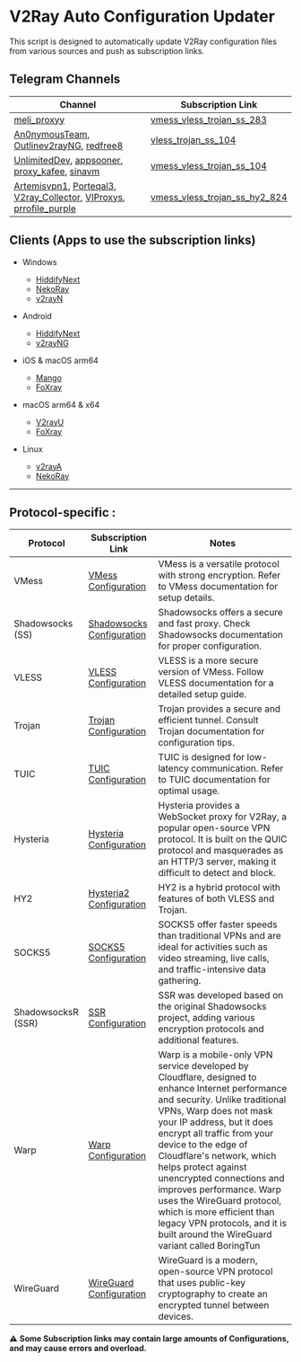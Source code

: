 # V2Ray Auto Configuration Updater

This script is designed to automatically update V2Ray configuration files from various sources and push as subscription links.

## Telegram Channels

| Channel                                                                                                                                              | Subscription Link                                                                                                                         |
| ------------------------- | ------------------------------------------------------------ |
| [meli_proxyy](https://t.me/meli_proxyy)                                                                                                                 | [vmess_vless_trojan_ss_283](https://raw.githubusercontent.com/mshojaei77/v2rayAuto/refs/heads/main/telegram/meli_proxyy)                     |
| [An0nymousTeam](https://t.me/An0nymousTeam), [Outlinev2rayNG](https://t.me/Outlinev2rayNG), [redfree8](https://t.me/redfree8) | [vless_trojan_ss_104](https://raw.githubusercontent.com/mshojaei77/v2rayAuto/refs/heads/main/telegram/An0nymousTeam_Outlinev2rayNG_redfree8) |
| [UnlimitedDev](https://t.me/UnlimitedDev), [appsooner](https://t.me/appsooner), [proxy_kafee](https://t.me/proxy_kafee), [sinavm](https://t.me/sinavm) | [vmess_vless_trojan_ss_104](https://raw.githubusercontent.com/mshojaei77/v2rayAuto/refs/heads/main/telegram/UnlimitedDev_appsooner_proxy_kafee_sinavm) |
| [Artemisvpn1](https://t.me/Artemisvpn1), [Porteqal3](https://t.me/Porteqal3), [V2ray_Collector](https://t.me/V2ray_Collector), [VIProxys](https://t.me/VIProxys), [prrofile_purple](https://t.me/prrofile_purple) | [vmess_vless_trojan_ss_hy2_824](https://raw.githubusercontent.com/mshojaei77/v2rayAuto/refs/heads/main/telegram/Artemisvpn1_Porteqal3_V2ray_Collector_VIProxys_prrofile_purple) |

## Clients (Apps to use the subscription links)

- Windows

  - [HiddifyNext](https://github.com/hiddify/hiddify-next)
  - [NekoRay](https://github.com/Matsuridayo/nekoray)
  - [v2rayN](https://github.com/2dust/v2rayN)
- Android

  - [HiddifyNext](https://github.com/hiddify/hiddify-next)
  - [v2rayNG](https://github.com/2dust/v2rayNG)
- iOS & macOS arm64

  - [Mango](https://github.com/arror/Mango)
  - [FoXray](https://apps.apple.com/app/foxray/id6448898396)
- macOS arm64 & x64

  - [V2rayU](https://github.com/yanue/V2rayU)
  - [FoXray](https://apps.apple.com/app/foxray/id6448898396)
- Linux

  - [v2rayA](https://github.com/v2rayA/v2rayA)
  - [NekoRay](https://github.com/Matsuridayo/nekoray)

---

## Protocol-specific :

| Protocol           | Subscription Link                                                                                             | Notes                                                                                                                                                                                                                                                                                                                                                                                                                                                                                                 |
| ------------------ | ------------------------------------------------------------------------------------------------------------- | ----------------------------------------------------------------------------------------------------------------------------------------------------------------------------------------------------------------------------------------------------------------------------------------------------------------------------------------------------------------------------------------------------------------------------------------------------------------------------------------------------- |
| VMess              | [VMess Configuration](https://raw.githubusercontent.com/mshojaei77/v2rayAuto/refs/heads/main/subs/vmess)         | VMess is a versatile protocol with strong encryption. Refer to VMess documentation for setup details.                                                                                                                                                                                                                                                                                                                                                                                                 |
| Shadowsocks (SS)   | [Shadowsocks Configuration](https://raw.githubusercontent.com/mshojaei77/v2rayAuto/refs/heads/main/subs/ss)      | Shadowsocks offers a secure and fast proxy. Check Shadowsocks documentation for proper configuration.                                                                                                                                                                                                                                                                                                                                                                                                 |
| VLESS              | [VLESS Configuration](https://raw.githubusercontent.com/mshojaei77/v2rayAuto/refs/heads/main/subs/vless)         | VLESS is a more secure version of VMess. Follow VLESS documentation for a detailed setup guide.                                                                                                                                                                                                                                                                                                                                                                                                       |
| Trojan             | [Trojan Configuration](https://raw.githubusercontent.com/mshojaei77/v2rayAuto/refs/heads/main/subs/trojan)       | Trojan provides a secure and efficient tunnel. Consult Trojan documentation for configuration tips.                                                                                                                                                                                                                                                                                                                                                                                                   |
| TUIC               | [TUIC Configuration](https://raw.githubusercontent.com/mshojaei77/v2rayAuto/refs/heads/main/subs/tuic)           | TUIC is designed for low-latency communication. Refer to TUIC documentation for optimal usage.                                                                                                                                                                                                                                                                                                                                                                                                        |
| Hysteria           | [Hysteria Configuration](https://raw.githubusercontent.com/mshojaei77/v2rayAuto/refs/heads/main/subs/hysteria)   | Hysteria provides a WebSocket proxy for V2Ray, a popular open-source VPN protocol. It is built on the QUIC protocol and masquerades as an HTTP/3 server, making it difficult to detect and block.                                                                                                                                                                                                                                                                                                     |
| HY2                | [Hysteria2 Configuration](https://raw.githubusercontent.com/mshojaei77/v2rayAuto/refs/heads/main/subs/hy2)       | HY2 is a hybrid protocol with features of both VLESS and Trojan.                                                                                                                                                                                                                                                                                                                                                                                                                                      |
| SOCKS5             | [SOCKS5 Configuration](https://raw.githubusercontent.com/mshojaei77/v2rayAuto/refs/heads/main/subs/socks5)       | SOCKS5 offer faster speeds than traditional VPNs and are ideal for activities such as video streaming, live calls, and traffic-intensive data gathering.                                                                                                                                                                                                                                                                                                                                              |
| ShadowsocksR (SSR) | [SSR Configuration](https://raw.githubusercontent.com/mshojaei77/v2rayAuto/refs/heads/main/subs/ssr)             | SSR was developed based on the original Shadowsocks project, adding various encryption protocols and additional features.                                                                                                                                                                                                                                                                                                                                                                             |
| Warp               | [Warp Configuration](https://raw.githubusercontent.com/mshojaei77/v2rayAuto/refs/heads/main/subs/warp)           | Warp is a mobile-only VPN service developed by Cloudflare, designed to enhance Internet performance and security. Unlike traditional VPNs, Warp does not mask your IP address, but it does encrypt all traffic from your device to the edge of Cloudflare's network, which helps protect against unencrypted connections and improves performance. Warp uses the WireGuard protocol, which is more efficient than legacy VPN protocols, and it is built around the WireGuard variant called BoringTun |
| WireGuard          | [WireGuard Configuration](https://raw.githubusercontent.com/mshojaei77/v2rayAuto/refs/heads/main/subs/wireguard) | WireGuard is a modern, open-source VPN protocol that uses public-key cryptography to create an encrypted tunnel between devices.                                                                                                                                                                                                                                                                                                                                                                      |

⚠  **Some Subscription links may contain large amounts of Configurations, and may cause errors and overload.**
